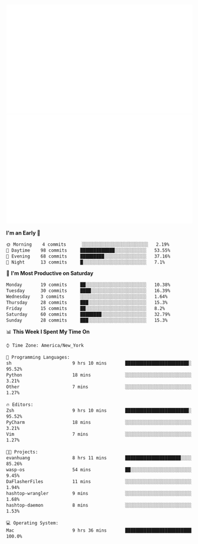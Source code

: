 <a href="https://github.com/jstrieb/github-stats">
 
![](https://github.com/evanhuang117/github-stats/blob/master/generated/overview.svg)
![](https://github.com/evanhuang117/github-stats/blob/master/generated/languages.svg)

</a>

<!--START_SECTION:waka-->
**I'm an Early 🐤** 

```text
🌞 Morning    4 commits      ░░░░░░░░░░░░░░░░░░░░░░░░░   2.19% 
🌆 Daytime    98 commits     █████████████░░░░░░░░░░░░   53.55% 
🌃 Evening    68 commits     █████████░░░░░░░░░░░░░░░░   37.16% 
🌙 Night      13 commits     █░░░░░░░░░░░░░░░░░░░░░░░░   7.1%

```
📅 **I'm Most Productive on Saturday** 

```text
Monday       19 commits     ██░░░░░░░░░░░░░░░░░░░░░░░   10.38% 
Tuesday      30 commits     ████░░░░░░░░░░░░░░░░░░░░░   16.39% 
Wednesday    3 commits      ░░░░░░░░░░░░░░░░░░░░░░░░░   1.64% 
Thursday     28 commits     ███░░░░░░░░░░░░░░░░░░░░░░   15.3% 
Friday       15 commits     ██░░░░░░░░░░░░░░░░░░░░░░░   8.2% 
Saturday     60 commits     ████████░░░░░░░░░░░░░░░░░   32.79% 
Sunday       28 commits     ███░░░░░░░░░░░░░░░░░░░░░░   15.3%

```


📊 **This Week I Spent My Time On** 

```text
⌚︎ Time Zone: America/New_York

💬 Programming Languages: 
sh                       9 hrs 10 mins       ████████████████████████░   95.52% 
Python                   18 mins             ░░░░░░░░░░░░░░░░░░░░░░░░░   3.21% 
Other                    7 mins              ░░░░░░░░░░░░░░░░░░░░░░░░░   1.27%

🔥 Editors: 
Zsh                      9 hrs 10 mins       ████████████████████████░   95.52% 
PyCharm                  18 mins             ░░░░░░░░░░░░░░░░░░░░░░░░░   3.21% 
Vim                      7 mins              ░░░░░░░░░░░░░░░░░░░░░░░░░   1.27%

🐱‍💻 Projects: 
evanhuang                8 hrs 11 mins       █████████████████████░░░░   85.26% 
wasp-os                  54 mins             ██░░░░░░░░░░░░░░░░░░░░░░░   9.45% 
DaFlasherFiles           11 mins             ░░░░░░░░░░░░░░░░░░░░░░░░░   1.94% 
hashtop-wrangler         9 mins              ░░░░░░░░░░░░░░░░░░░░░░░░░   1.68% 
hashtop-daemon           8 mins              ░░░░░░░░░░░░░░░░░░░░░░░░░   1.53%

💻 Operating System: 
Mac                      9 hrs 36 mins       █████████████████████████   100.0%

```


<!--END_SECTION:waka-->
